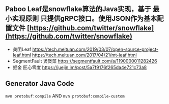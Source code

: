 ## Paboo Leaf是snowflake算法的Java实现，基于 **最小实现原则** 只提供gRPC接口。使用JSON作为基本配置文件 [https://github.com/twitter/snowflake](https://github.com/twitter/snowflake) 
 - 美团Leaf https://tech.meituan.com/2019/03/07/open-source-project-leaf.html https://tech.meituan.com/2017/04/21/mt-leaf.html
 - SegmentFault 煲煲菜 https://segmentfault.com/a/1190000011282426
 - 掘金 匠心零度 https://juejin.im/post/5a7f9176f265da4e721c73a8
 


## Generator Java Code

`mvn protobuf:compile` AND `mvn protobuf:compile-custom`
